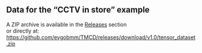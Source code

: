 ## Data for the “CCTV in store” example

A ZIP archive is available in the [Releases](/evgobmm/releases) section  
or directly at: <https://github.com/evgobmm/TMCD/releases/download/v1.0/tensor_dataset.zip>



